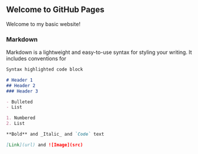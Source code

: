 ## Welcome to GitHub Pages

Welcome to my basic website!

### Markdown

Markdown is a lightweight and easy-to-use syntax for styling your writing. It includes conventions for

```markdown
Syntax highlighted code block

# Header 1
## Header 2
### Header 3

- Bulleted
- List

1. Numbered
2. List

**Bold** and _Italic_ and `Code` text

[Link](url) and ![Image](src)
```
